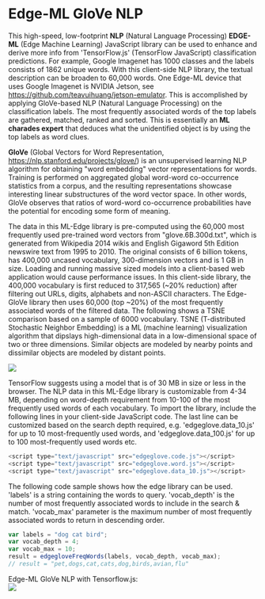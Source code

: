 # Edge-ML GloVe NLP

This high-speed, low-footprint **NLP** (Natural Language Processing) **EDGE-ML** (Edge Machine Learning) JavaScript library can be used to enhance and derive more info from 'TensorFlow.js' (TensorFlow JavaScript) classification predictions. For example, Google Imagenet has 1000 classes and the labels consists of 1862 unique words. With this client-side NLP library, the textual description can be broaden to 60,000 words. One Edge-ML device that uses Google Imagenet is NVIDIA Jetson, see https://github.com/teavuihuang/jetson-emulator. This is accomplished by applying GloVe-based NLP (Natural Language Processing) on the classification labels. The most frequently associated words of the top labels are gathered, matched, ranked and sorted. This is essentially an **ML charades expert** that deduces what the unidentified object is by using the top labels as word clues.

**GloVe** (Global Vectors for Word Representation, https://nlp.stanford.edu/projects/glove/) is an unsupervised learning NLP algorithm for obtaining "word embedding" vector representations for words. Training is performed on aggregated global word-word co-occurrence statistics from a corpus, and the resulting representations showcase interesting linear substructures of the word vector space. In other words, GloVe observes that ratios of word-word co-occurrence probabilities have the potential for encoding some form of meaning. 

The data in this ML-Edge library is pre-computed using the 60,000 most frequently used pre-trained word vectors from "glove.6B.300d.txt", which is generated from Wikipedia 2014 wikis and English Gigaword 5th Edition newswire text from 1995 to 2010. The original consists of 6 billion tokens, has 400,000 uncased vocabulary, 300-dimension vectors and is 1 GB in size. Loading and running massive sized models into a client-based web application would cause performance issues. In this client-side library, the 400,000 vocabulary is first reduced to 317,565 (~20% reduction) after filtering out URLs, digits, alphabets and non-ASCII characters. The Edge-GloVe library then uses 60,000 (top ~20%) of the most frequently associated words of the filtered data. The following shows a TSNE comparison based on a sample of 6000 vocabulary. TSNE (T-distributed Stochastic Neighbor Embedding) is a ML (machine learning) visualization algorithm that dipslays high-dimensional data in a low-dimensional space of two or three dimensions. Similar objects are modeled by nearby points and dissimilar objects are modeled by distant points.
  
[![](https://raw.githubusercontent.com/teavuihuang/edge-ml-glove-nlp/main/examples/TSNE_6K_Unfiltered_And_Filtered.png)](https://raw.githubusercontent.com/teavuihuang/edge-ml-glove-nlp/main/examples/TSNE_6K_Unfiltered_And_Filtered.png)

TensorFlow suggests using a model that is of 30 MB in size or less in the browser. The NLP data in this ML-Edge library is customizable from 4-34 MB, depending on word-depth requirement from 10-100 of the most frequently used words of each vocabulary. To import the library, include the following lines in your client-side JavaScript code. The last line can be customized based on the search depth required, e.g. 'edgeglove.data_10.js' for up to 10 most-frequently used words, and 'edgeglove.data_100.js' for up to 100 most-frequently used words etc. 

```javascript
<script type="text/javascript" src="edgeglove.code.js"></script>
<script type="text/javascript" src="edgeglove.word.js"></script>
<script type="text/javascript" src="edgeglove.data_10.js"></script>
```

The following code sample shows how the edge library can be used. 'labels' is a string containing the words to query. 'vocab_depth' is the number of most frequently associated words to include in the search & match. 'vocab_max' parameter is the maximum number of most frequently associated words to return in descending order.

```javascript
var labels = "dog cat bird";
var vocab_depth = 4;
var vocab_max = 10;
result = edgegloveFreqWords(labels, vocab_depth, vocab_max);
// result = "pet,dogs,cat,cats,dog,birds,avian,flu"
```


Edge-ML GloVe NLP with Tensorflow.js:  
[![](https://raw.githubusercontent.com/teavuihuang/edge-ml-glove-nlp/main/examples/edgeglove.png)](https://raw.githubusercontent.com/teavuihuang/edge-ml-glove-nlp/main/examples/edgeglove.png)
